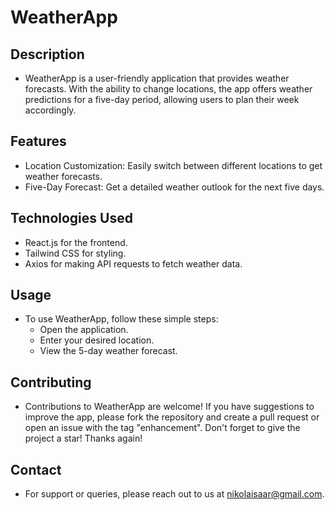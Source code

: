 # WeatherApp

## Description
* WeatherApp is a user-friendly application that provides weather forecasts. With the ability to change locations, the app offers weather predictions for a five-day period, allowing users to plan their week accordingly.

## Features
* Location Customization: Easily switch between different locations to get weather forecasts.
* Five-Day Forecast: Get a detailed weather outlook for the next five days.

## Technologies Used
* React.js for the frontend.
* Tailwind CSS for styling.
* Axios for making API requests to fetch weather data.

## Usage
* To use WeatherApp, follow these simple steps:
  * Open the application.
  * Enter your desired location.
  * View the 5-day weather forecast.

## Contributing
* Contributions to WeatherApp are welcome! If you have suggestions to improve the app, please fork the repository and create a pull request or open an issue with the tag "enhancement". Don't forget to give the project a star! Thanks again!

## Contact
* For support or queries, please reach out to us at nikolaisaar@gmail.com.
